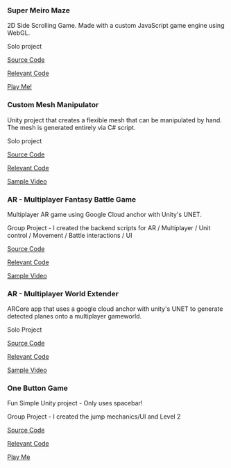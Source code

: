 ### Super Meiro Maze

2D Side Scrolling Game. Made with a custom JavaScript game engine using WebGL. 

Solo project

[Source Code](https://github.com/Mousytongue/SuperMeiroMaze)

[Relevant Code](https://github.com/Mousytongue/SuperMeiroMaze/tree/master/public_html/src/MyGame)

[Play Me!](https://mousytongue.github.io/)

### Custom Mesh Manipulator

Unity project that creates a flexible mesh that can be manipulated by hand. The mesh is generated entirely via C# script.

Solo project

[Source Code](https://github.com/Mousytongue/MeshEditor/tree/master)

[Relevant Code](https://github.com/Mousytongue/MeshEditor/tree/master/CustomMeshEditor/Assets/Source/UI%20Support)

[Sample Video](https://ttprivatenew.s3.amazonaws.com/pulse/jacoblefeat-hotmail/attachments/10854185/Mesh+Editor+Sample.mp4)

### AR - Multiplayer Fantasy Battle Game

Multiplayer AR game using Google Cloud anchor with Unity's UNET.

Group Project - I created the backend scripts for AR / Multiplayer / Unit control / Movement / Battle interactions / UI

[Source Code](https://github.com/Mousytongue/AR-CollabWorldExtender)

[Relevant Code](https://github.com/Mousytongue/AR-CollabWorldExtender/tree/master/TestAR1/Assets/UserFiles/Scripts)

[Sample Video](https://jacoblefeat-hotmail.tinytake.com/tt/MzU5MjQxMl8xMDg1NDQ2Ng)

### AR - Multiplayer World Extender

ARCore app that uses a google cloud anchor with unity's UNET to generate detected planes onto a multiplayer gameworld.

Solo Project

[Source Code](https://github.com/TSampson92/ARFantasyBattleSimFinal)

[Relevant Code](https://github.com/TSampson92/ARFantasyBattleSimFinal/tree/master/AR%20Battle%20Simulator/Assets/ARFantasy/Scripts)

[Sample Video](https://jacoblefeat-hotmail.tinytake.com/tt/MzU5MjM5N18xMDg1NDM2MA)

### One Button Game

Fun Simple Unity project - Only uses spacebar!

Group Project - I created the jump mechanics/UI and Level 2

[Source Code](https://github.com/Mousytongue/OneButtonGame)

[Relevant Code](https://github.com/Mousytongue/OneButtonGame/tree/master/Betum13/Assets)

[Play Me]()
